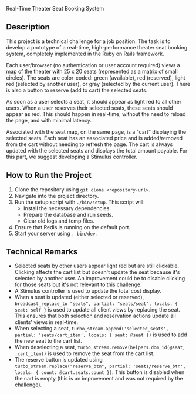 Real-Time Theater Seat Booking System

## Description
This project is a technical challenge for a job position. The task is to develop a prototype of a real-time, high-performance theater seat booking system, completely implemented in the Ruby on Rails framework.

Each user/browser (no authentication or user account required) views a map of the theater with 25 x 20 seats (represented as a matrix of small circles). The seats are color-coded: green (available), red (reserved), light red (selected by another user), or gray (selected by the current user). There is also a button to reserve (add to cart) the selected seats.

As soon as a user selects a seat, it should appear as light red to all other users. When a user reserves their selected seats, these seats should appear as red. This should happen in real-time, without the need to reload the page, and with minimal latency.

Associated with the seat map, on the same page, is a "cart" displaying the selected seats. Each seat has an associated price and is added/removed from the cart without needing to refresh the page. The cart is always updated with the selected seats and displays the total amount payable. For this part, we suggest developing a Stimulus controller.

## How to Run the Project
1. Clone the repository using `git clone <repository-url>`.
2. Navigate into the project directory.
3. Run the setup script with `./bin/setup`. This script will:
    - Install the necessary dependencies.
    - Prepare the database and run seeds.
    - Clear old logs and temp files.
4. Ensure that Redis is running on the default port.
5. Start your server using `. bin/dev`.

## Technical Remarks
- Selected seats by other users appear light red but are still clickable. Clicking affects the cart list but doesn't update the seat because it's selected by another user. An improvement could be to disable clicking for those seats but it's not relevant to this challenge.
- A Stimulus controller is used to update the total cost display.
- When a seat is updated (either selected or reserved), `broadcast_replace_to "seats", partial: "seats/seat", locals: { seat: self }` is used to update all client views by replacing the seat. This ensures that both selection and reservation actions update all clients' views in real-time.
- When selecting a seat, `turbo_stream.append('selected_seats', partial: 'seats/cart_item', locals: { seat: @seat })` is used to add the new seat to the cart list.
- When deselecting a seat, `turbo_stream.remove(helpers.dom_id(@seat, :cart_item))` is used to remove the seat from the cart list.
- The reserve button is updated using `turbo_stream.replace("reserve_btn", partial: 'seats/reserve_btn', locals: { count: @cart.seats.count })`. This button is disabled when the cart is empty (this is an improvement and was not required by the challenge).

